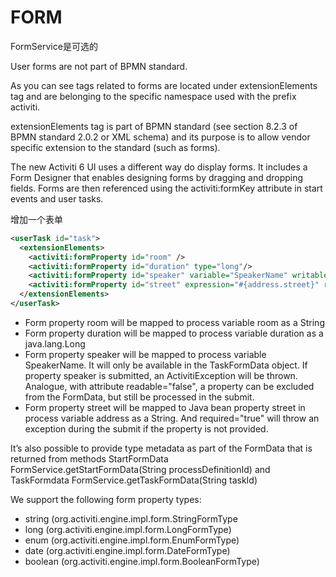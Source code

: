 # FORM

FormService是可选的


User forms are not part of BPMN standard.

As you can see tags related to forms are located under extensionElements tag and are belonging to the specific namespace used with the prefix activiti.

extensionElements tag is part of BPMN standard (see section 8.2.3 of BPMN standard 2.0.2 or XML schema) and its purpose is to allow vendor specific extension to the standard (such as forms).



The new Activiti 6 UI uses a different way do display forms. It includes a Form Designer that enables designing forms by dragging and dropping fields. Forms are then referenced using the activiti:formKey attribute in start events and user tasks.


增加一个表单

```xml
<userTask id="task">
  <extensionElements>
    <activiti:formProperty id="room" />
    <activiti:formProperty id="duration" type="long"/>
    <activiti:formProperty id="speaker" variable="SpeakerName" writable="false" />
    <activiti:formProperty id="street" expression="#{address.street}" required="true" />
  </extensionElements>
</userTask>
```

* Form property room will be mapped to process variable room as a String
* Form property duration will be mapped to process variable duration as a java.lang.Long
* Form property speaker will be mapped to process variable SpeakerName. It will only be available in the TaskFormData object. If property speaker is submitted, an ActivitiException will be thrown. Analogue, with attribute readable="false", a property can be excluded from the FormData, but still be processed in the submit.
* Form property street will be mapped to Java bean property street in process variable address as a String. And required="true" will throw an exception during the submit if the property is not provided.

It’s also possible to provide type metadata as part of the FormData that is returned from methods StartFormData FormService.getStartFormData(String processDefinitionId) and TaskFormdata FormService.getTaskFormData(String taskId)

We support the following form property types:

* string (org.activiti.engine.impl.form.StringFormType
* long (org.activiti.engine.impl.form.LongFormType)
* enum (org.activiti.engine.impl.form.EnumFormType)
* date (org.activiti.engine.impl.form.DateFormType)
* boolean (org.activiti.engine.impl.form.BooleanFormType)

